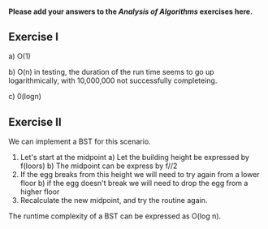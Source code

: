 #### Please add your answers to the ***Analysis of  Algorithms*** exercises here.

## Exercise I

a) O(1)


b) O(n)
    in testing, the duration of the run time seems to go up logarithmically, with 10,000,000 not successfully completeing.


c) 0(logn)

## Exercise II

We can implement a BST for this scenario.
1. Let's start at the midpoint
    a) Let the building height be expressed by f(loors)
    b) The midpoint can be express by f//2
2. If the egg  breaks from this height we will need to try again from a lower floor
    b) if the egg doesn't break we will need to drop the egg from a higher floor
3. Recalculate the new midpoint, and try the routine again.

The runtime complexity of a BST can be expressed as O(log n).